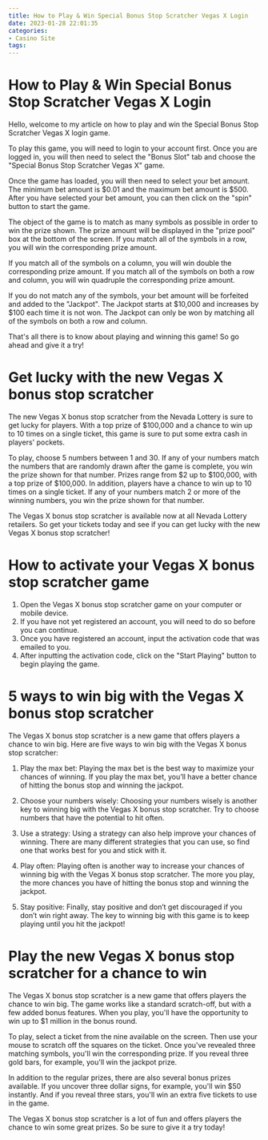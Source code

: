 ```yaml
---
title: How to Play & Win Special Bonus Stop Scratcher Vegas X Login 
date: 2023-01-28 22:01:35
categories:
- Casino Site
tags:
---
```



#  How to Play & Win Special Bonus Stop Scratcher Vegas X Login 

Hello, welcome to my article on how to play and win the Special Bonus Stop Scratcher Vegas X login game.

To play this game, you will need to login to your account first. Once you are logged in, you will then need to select the "Bonus Slot" tab and choose the "Special Bonus Stop Scratcher Vegas X" game.

Once the game has loaded, you will then need to select your bet amount. The minimum bet amount is $0.01 and the maximum bet amount is $500. After you have selected your bet amount, you can then click on the "spin" button to start the game.

The object of the game is to match as many symbols as possible in order to win the prize shown. The prize amount will be displayed in the "prize pool" box at the bottom of the screen. If you match all of the symbols in a row, you will win the corresponding prize amount.

If you match all of the symbols on a column, you will win double the corresponding prize amount. If you match all of the symbols on both a row and column, you will win quadruple the corresponding prize amount.

If you do not match any of the symbols, your bet amount will be forfeited and added to the "Jackpot". The Jackpot starts at $10,000 and increases by $100 each time it is not won. The Jackpot can only be won by matching all of the symbols on both a row and column.

That's all there is to know about playing and winning this game! So go ahead and give it a try!

#  Get lucky with the new Vegas X bonus stop scratcher 

The new Vegas X bonus stop scratcher from the Nevada Lottery is sure to get lucky for players. With a top prize of $100,000 and a chance to win up to 10 times on a single ticket, this game is sure to put some extra cash in players' pockets.

To play, choose 5 numbers between 1 and 30. If any of your numbers match the numbers that are randomly drawn after the game is complete, you win the prize shown for that number. Prizes range from $2 up to $100,000, with a top prize of $100,000. In addition, players have a chance to win up to 10 times on a single ticket. If any of your numbers match 2 or more of the winning numbers, you win the prize shown for that number.

The Vegas X bonus stop scratcher is available now at all Nevada Lottery retailers. So get your tickets today and see if you can get lucky with the new Vegas X bonus stop scratcher!

#  How to activate your Vegas X bonus stop scratcher game 

1. Open the Vegas X bonus stop scratcher game on your computer or mobile device. 
2. If you have not yet registered an account, you will need to do so before you can continue. 
3. Once you have registered an account, input the activation code that was emailed to you. 
4. After inputting the activation code, click on the "Start Playing" button to begin playing the game.

#  5 ways to win big with the Vegas X bonus stop scratcher 

The Vegas X bonus stop scratcher is a new game that offers players a chance to win big. Here are five ways to win big with the Vegas X bonus stop scratcher:

1. Play the max bet: Playing the max bet is the best way to maximize your chances of winning. If you play the max bet, you’ll have a better chance of hitting the bonus stop and winning the jackpot.

2. Choose your numbers wisely: Choosing your numbers wisely is another key to winning big with the Vegas X bonus stop scratcher. Try to choose numbers that have the potential to hit often.

3. Use a strategy: Using a strategy can also help improve your chances of winning. There are many different strategies that you can use, so find one that works best for you and stick with it.

4. Play often: Playing often is another way to increase your chances of winning big with the Vegas X bonus stop scratcher. The more you play, the more chances you have of hitting the bonus stop and winning the jackpot.

5. Stay positive: Finally, stay positive and don’t get discouraged if you don’t win right away. The key to winning big with this game is to keep playing until you hit the jackpot!

#  Play the new Vegas X bonus stop scratcher for a chance to win

The Vegas X bonus stop scratcher is a new game that offers players the chance to win big. The game works like a standard scratch-off, but with a few added bonus features. When you play, you'll have the opportunity to win up to $1 million in the bonus round.

To play, select a ticket from the nine available on the screen. Then use your mouse to scratch off the squares on the ticket. Once you've revealed three matching symbols, you'll win the corresponding prize. If you reveal three gold bars, for example, you'll win the jackpot prize.

In addition to the regular prizes, there are also several bonus prizes available. If you uncover three dollar signs, for example, you'll win $50 instantly. And if you reveal three stars, you'll win an extra five tickets to use in the game.

The Vegas X bonus stop scratcher is a lot of fun and offers players the chance to win some great prizes. So be sure to give it a try today!